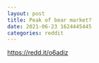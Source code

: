 ```yaml
--- 
layout: post 
title: Peak of bear market? 
date: 2021-06-23 1624445445 
categories: reddit 
--- 
```

https://redd.it/o6adiz
